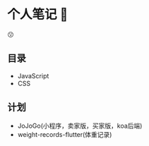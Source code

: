# 个人笔记 🚩
😗
## 目录
- JavaScript
- CSS

## 计划
- JoJoGo(小程序，卖家版，买家版，koa后端)
- weight-records-flutter(体重记录)
